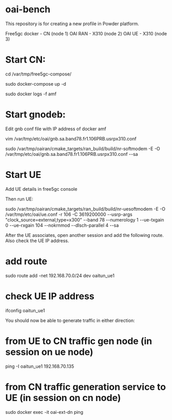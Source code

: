 # oai-bench

This repository is for creating a new profile in Powder platform.

Free5gc docker - CN (node 1)
OAI RAN - X310 (node 2)
OAI UE - X310 (node 3)

# Start CN:
cd /var/tmp/free5gc-compose/

sudo docker-compose up -d

sudo docker logs -f amf

# Start gnodeb:

Edit gnb conf file with IP address of docker amf

vim /var/tmp/etc/oai/gnb.sa.band78.fr1.106PRB.usrpx310.conf

sudo /var/tmp/oairan/cmake_targets/ran_build/build/nr-softmodem -E   -O /var/tmp/etc/oai/gnb.sa.band78.fr1.106PRB.usrpx310.conf --sa

# Start UE

Add UE details in free5gc console

Then run UE:

sudo /var/tmp/oairan/cmake_targets/ran_build/build/nr-uesoftmodem -E   -O /var/tmp/etc/oai/ue.conf   -r 106   -C 3619200000   --usrp-args "clock_source=external,type=x300"   --band 78   --numerology 1   --ue-txgain 0   --ue-rxgain 104   --nokrnmod   --dlsch-parallel 4   --sa

After the UE associates, open another session and add the following route. Also check the UE IP address.

# add route
sudo route add -net 192.168.70.0/24 dev oaitun_ue1

# check UE IP address
ifconfig oaitun_ue1

You should now be able to generate traffic in either direction:

# from UE to CN traffic gen node (in session on ue node)
ping -I oaitun_ue1 192.168.70.135

# from CN traffic generation service to UE (in session on cn node)
sudo docker exec -it oai-ext-dn ping <UE IP address>
